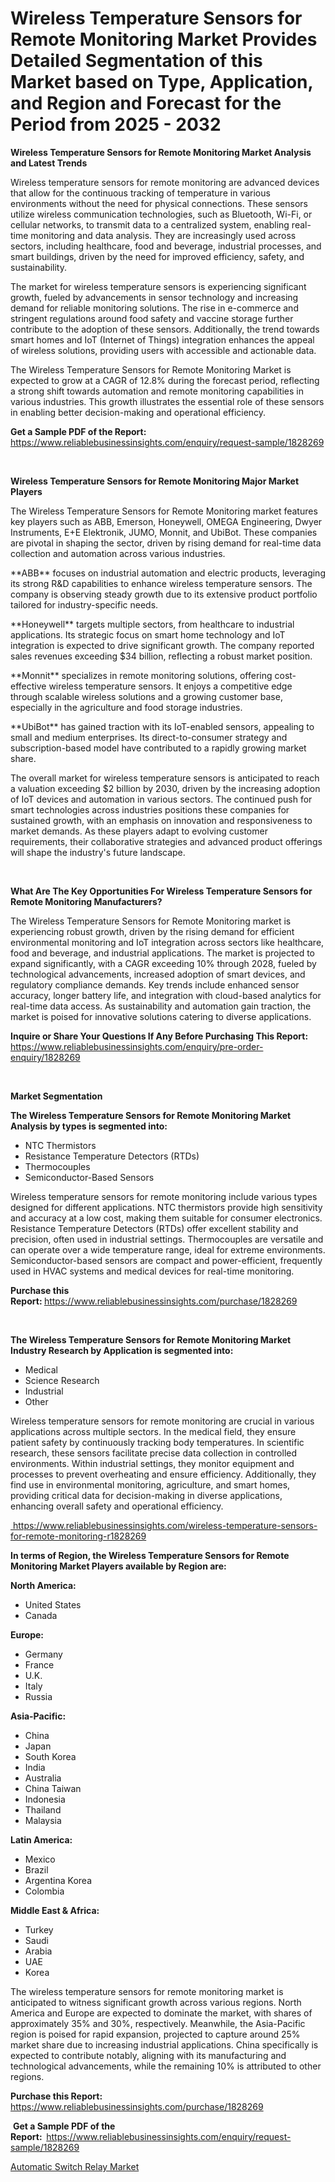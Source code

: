 <p><h1>Wireless Temperature Sensors for Remote Monitoring Market Provides Detailed Segmentation of this Market based on Type, Application, and Region and Forecast for the Period from 2025 - 2032</h1></p><p><strong>Wireless Temperature Sensors for Remote Monitoring Market Analysis and Latest Trends</strong></p>
<p><p>Wireless temperature sensors for remote monitoring are advanced devices that allow for the continuous tracking of temperature in various environments without the need for physical connections. These sensors utilize wireless communication technologies, such as Bluetooth, Wi-Fi, or cellular networks, to transmit data to a centralized system, enabling real-time monitoring and data analysis. They are increasingly used across sectors, including healthcare, food and beverage, industrial processes, and smart buildings, driven by the need for improved efficiency, safety, and sustainability.</p><p>The market for wireless temperature sensors is experiencing significant growth, fueled by advancements in sensor technology and increasing demand for reliable monitoring solutions. The rise in e-commerce and stringent regulations around food safety and vaccine storage further contribute to the adoption of these sensors. Additionally, the trend towards smart homes and IoT (Internet of Things) integration enhances the appeal of wireless solutions, providing users with accessible and actionable data.</p><p>The Wireless Temperature Sensors for Remote Monitoring Market is expected to grow at a CAGR of 12.8% during the forecast period, reflecting a strong shift towards automation and remote monitoring capabilities in various industries. This growth illustrates the essential role of these sensors in enabling better decision-making and operational efficiency.</p></p>
<p><strong>Get a Sample PDF of the Report:&nbsp;</strong> <a href="https://www.reliablebusinessinsights.com/enquiry/request-sample/1828269?utm_campaign=2142&utm_medium=2&utm_source=Github&utm_content=ia&utm_term=13022025&utm_id=wireless-temperature-sensors-for-remote-monitoring">https://www.reliablebusinessinsights.com/enquiry/request-sample/1828269</a></p>
<p>&nbsp;</p>
<p><strong>Wireless Temperature Sensors for Remote Monitoring Major Market Players</strong></p>
<p><p>The Wireless Temperature Sensors for Remote Monitoring market features key players such as ABB, Emerson, Honeywell, OMEGA Engineering, Dwyer Instruments, E+E Elektronik, JUMO, Monnit, and UbiBot. These companies are pivotal in shaping the sector, driven by rising demand for real-time data collection and automation across various industries.</p><p>**ABB** focuses on industrial automation and electric products, leveraging its strong R&D capabilities to enhance wireless temperature sensors. The company is observing steady growth due to its extensive product portfolio tailored for industry-specific needs.</p><p>**Honeywell** targets multiple sectors, from healthcare to industrial applications. Its strategic focus on smart home technology and IoT integration is expected to drive significant growth. The company reported sales revenues exceeding $34 billion, reflecting a robust market position.</p><p>**Monnit** specializes in remote monitoring solutions, offering cost-effective wireless temperature sensors. It enjoys a competitive edge through scalable wireless solutions and a growing customer base, especially in the agriculture and food storage industries.</p><p>**UbiBot** has gained traction with its IoT-enabled sensors, appealing to small and medium enterprises. Its direct-to-consumer strategy and subscription-based model have contributed to a rapidly growing market share.</p><p>The overall market for wireless temperature sensors is anticipated to reach a valuation exceeding $2 billion by 2030, driven by the increasing adoption of IoT devices and automation in various sectors. The continued push for smart technologies across industries positions these companies for sustained growth, with an emphasis on innovation and responsiveness to market demands. As these players adapt to evolving customer requirements, their collaborative strategies and advanced product offerings will shape the industry's future landscape.</p></p>
<p>&nbsp;</p>
<p><strong>What Are The Key Opportunities For Wireless Temperature Sensors for Remote Monitoring Manufacturers?</strong></p>
<p><p>The Wireless Temperature Sensors for Remote Monitoring market is experiencing robust growth, driven by the rising demand for efficient environmental monitoring and IoT integration across sectors like healthcare, food and beverage, and industrial applications. The market is projected to expand significantly, with a CAGR exceeding 10% through 2028, fueled by technological advancements, increased adoption of smart devices, and regulatory compliance demands. Key trends include enhanced sensor accuracy, longer battery life, and integration with cloud-based analytics for real-time data access. As sustainability and automation gain traction, the market is poised for innovative solutions catering to diverse applications.</p></p>
<p><strong>Inquire or Share Your Questions If Any Before Purchasing This Report:</strong> <a href="https://www.reliablebusinessinsights.com/enquiry/pre-order-enquiry/1828269?utm_campaign=2142&utm_medium=2&utm_source=Github&utm_content=ia&utm_term=13022025&utm_id=wireless-temperature-sensors-for-remote-monitoring">https://www.reliablebusinessinsights.com/enquiry/pre-order-enquiry/1828269</a></p>
<p>&nbsp;</p>
<p><strong>Market Segmentation</strong></p>
<p><strong>The Wireless Temperature Sensors for Remote Monitoring Market Analysis by types is segmented into:</strong></p>
<p><ul><li>NTC Thermistors</li><li>Resistance Temperature Detectors (RTDs)</li><li>Thermocouples</li><li>Semiconductor-Based Sensors</li></ul></p>
<p><p>Wireless temperature sensors for remote monitoring include various types designed for different applications. NTC thermistors provide high sensitivity and accuracy at a low cost, making them suitable for consumer electronics. Resistance Temperature Detectors (RTDs) offer excellent stability and precision, often used in industrial settings. Thermocouples are versatile and can operate over a wide temperature range, ideal for extreme environments. Semiconductor-based sensors are compact and power-efficient, frequently used in HVAC systems and medical devices for real-time monitoring.</p></p>
<p><strong>Purchase this Report:&nbsp;</strong><a href="https://www.reliablebusinessinsights.com/purchase/1828269?utm_campaign=2142&utm_medium=2&utm_source=Github&utm_content=ia&utm_term=13022025&utm_id=wireless-temperature-sensors-for-remote-monitoring">https://www.reliablebusinessinsights.com/purchase/1828269</a></p>
<p>&nbsp;</p>
<p><strong>The Wireless Temperature Sensors for Remote Monitoring Market Industry Research by Application is segmented into:</strong></p>
<p><ul><li>Medical</li><li>Science Research</li><li>Industrial</li><li>Other</li></ul></p>
<p><p>Wireless temperature sensors for remote monitoring are crucial in various applications across multiple sectors. In the medical field, they ensure patient safety by continuously tracking body temperatures. In scientific research, these sensors facilitate precise data collection in controlled environments. Within industrial settings, they monitor equipment and processes to prevent overheating and ensure efficiency. Additionally, they find use in environmental monitoring, agriculture, and smart homes, providing critical data for decision-making in diverse applications, enhancing overall safety and operational efficiency.</p></p>
<p><a href="https://www.reliablebusinessinsights.com/wireless-temperature-sensors-for-remote-monitoring-r1828269?utm_campaign=2142&utm_medium=2&utm_source=Github&utm_content=ia&utm_term=13022025&utm_id=wireless-temperature-sensors-for-remote-monitoring">&nbsp;https://www.reliablebusinessinsights.com/wireless-temperature-sensors-for-remote-monitoring-r1828269</a></p>
<p><strong>In terms of Region, the Wireless Temperature Sensors for Remote Monitoring Market Players available by Region are:</strong></p>
<p>
    <p> <strong> North America: </strong>
        <ul>
            <li>United States</li>
            <li>Canada</li>
        </ul>
        </p> 
    <p> <strong> Europe: </strong>
        <ul>
            <li>Germany</li>
            <li>France</li>
            <li>U.K.</li>
            <li>Italy</li>
            <li>Russia</li>
        </ul>
        </p> 
    <p> <strong> Asia-Pacific: </strong>
        <ul>
            <li>China</li>
            <li>Japan</li>
            <li>South Korea</li>
            <li>India</li>
            <li>Australia</li>
            <li>China Taiwan</li>
            <li>Indonesia</li>
            <li>Thailand</li>
            <li>Malaysia</li>
        </ul>
        </p> 
    <p> <strong> Latin America: </strong>
        <ul>
            <li>Mexico</li>
            <li>Brazil</li>
            <li>Argentina Korea</li>
            <li>Colombia</li>
        </ul>
        </p> 
    <p> <strong> Middle East & Africa: </strong>
        <ul>
            <li>Turkey</li>
            <li>Saudi</li>
            <li>Arabia</li>
            <li>UAE</li>
            <li>Korea</li>
        </ul>
    </p>
    </p>
<p><p>The wireless temperature sensors for remote monitoring market is anticipated to witness significant growth across various regions. North America and Europe are expected to dominate the market, with shares of approximately 35% and 30%, respectively. Meanwhile, the Asia-Pacific region is poised for rapid expansion, projected to capture around 25% market share due to increasing industrial applications. China specifically is expected to contribute notably, aligning with its manufacturing and technological advancements, while the remaining 10% is attributed to other regions.</p></p>
<p><strong>Purchase this Report: </strong><a href="https://www.reliablebusinessinsights.com/purchase/1828269?utm_campaign=2142&utm_medium=2&utm_source=Github&utm_content=ia&utm_term=13022025&utm_id=wireless-temperature-sensors-for-remote-monitoring">https://www.reliablebusinessinsights.com/purchase/1828269</a></p>
<p>&nbsp;<strong>Get a Sample PDF of the Report:&nbsp;&nbsp;</strong><a href="https://www.reliablebusinessinsights.com/enquiry/request-sample/1828269?utm_campaign=2142&utm_medium=2&utm_source=Github&utm_content=ia&utm_term=13022025&utm_id=wireless-temperature-sensors-for-remote-monitoring">https://www.reliablebusinessinsights.com/enquiry/request-sample/1828269</a></p>
<p><strong></strong></p>
<p><p><a href="https://github.com/FosterFahey91/Market-Research-Report-List-1/blob/main/automatic-switch-relay-market.md?utm_campaign=2142&utm_medium=2&utm_source=Github&utm_content=ia&utm_term=13022025&utm_id=wireless-temperature-sensors-for-remote-monitoring">Automatic Switch Relay Market</a></p></p>